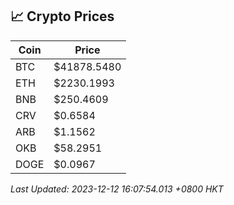 ## 📈 Crypto Prices

| Coin | Price |
| ---- | ----- |
| BTC | $41878.5480 |
| ETH | $2230.1993 |
| BNB | $250.4609 |
| CRV | $0.6584 |
| ARB | $1.1562 |
| OKB | $58.2951 |
| DOGE | $0.0967 |

_Last Updated: 2023-12-12 16:07:54.013 +0800 HKT_